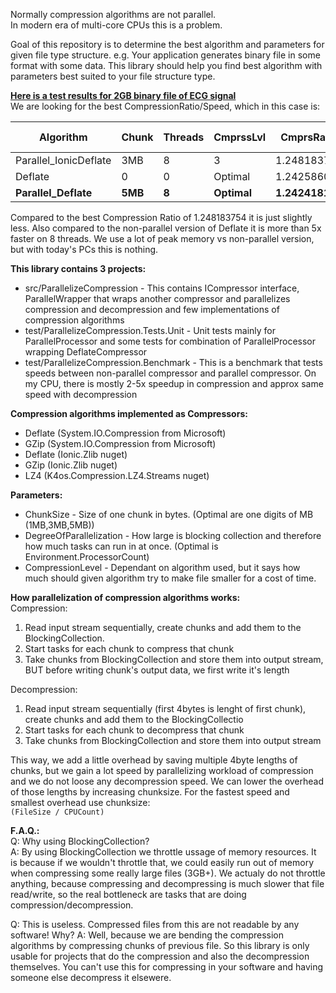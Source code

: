 Normally compression algorithms are not parallel.<br>
In modern era of multi-core CPUs this is a problem.

Goal of this repository is to determine the best algorithm and parameters for given file type structure. e.g. Your application generates binary file in some format with some data. This library should help you find best algorithm with parameters best suited to your file structure type.

**[Here is a test results for 2GB binary file of ECG signal](TEST_RESULT_2GB_BINARY_FILE.md)**<br>
We are looking for the best CompressionRatio/Speed, which in this case is:

| Algorithm             | Chunk | Threads | CmprssLvl | CmprsRatio  | Speed [s] | MemoryMAX | MemoryAVG | 
|-----------------------|-------|---------|-----------|-------------|-----------|-----------|-----------|
| Parallel_IonicDeflate | 3MB   | 8       | 3         | 1.248183754 | 39.91     | 316.45 MB | 128.16 MB |
| Deflate               | 0     | 0       | Optimal   | 1.242586088 | 57.37     | 2.93 MB   | 2.87 MB   | 
| **Parallel_Deflate**      | **5MB**   | **8**       | **Optimal**   | **1.242418134** | **11.24**     | **507.45 MB** | **212.34 MB** |
      
Compared to the best Compression Ratio of 1.248183754 it is just slightly less.
Also compared to the non-parallel version of Deflate it is more than 5x faster on 8 threads. We use a lot of peak memory vs non-parallel version, but with today's PCs this is nothing.

**This library contains 3 projects:**
- src/ParallelizeCompression - This contains ICompressor interface, ParallelWrapper that wraps another compressor and parallelizes compression and decompression and few implementations of compression algorithms
- test/ParallelizeCompression.Tests.Unit - Unit tests mainly for ParallelProcessor and some tests for combination of ParallelProcessor wrapping DeflateCompressor
- test/ParallelizeCompression.Benchmark - This is a benchmark that tests speeds between non-parallel compressor and parallel compressor. On my CPU, there is mostly 2-5x speedup in compression and approx same speed with decompression

**Compression algorithms implemented as Compressors:**
- Deflate (System.IO.Compression from Microsoft)
- GZip (System.IO.Compression from Microsoft)
- Deflate (Ionic.Zlib nuget)
- GZip (Ionic.Zlib nuget)
- LZ4 (K4os.Compression.LZ4.Streams nuget)

**Parameters:**
- ChunkSize - Size of one chunk in bytes. (Optimal are one digits of MB (1MB,3MB,5MB))
- DegreeOfParallelization - How large is blocking collection and therefore how much tasks can run in at once. (Optimal is Environment.ProcessorCount)
- CompressionLevel - Dependant on algorithm used, but it says how much should given algorithm try to make file smaller for a cost of time.

**How parallelization of compression algorithms works:**<br>
Compression:
1. Read input stream sequentially, create chunks and add them to the BlockingCollection.
2. Start tasks for each chunk to compress that chunk
3. Take chunks from BlockingCollection and store them into output stream, BUT before writing chunk's output data, we first write it's length

Decompression:
1. Read input stream sequentially (first 4bytes is lenght of first chunk), create chunks and add them to the BlockingCollectio
2. Start tasks for each chunk to decompress that chunk
3. Take chunks from BlockingCollection and store them into output stream

This way, we add a little overhead by saving multiple 4byte lengths of chunks, but we gain a lot speed by parallelizing workload of compression and we do not loose any decompression speed. We can lower the overhead of those lengths by increasing chunksize.
For the fastest speed and smallest overhead use chunksize:<br>
```(FileSize / CPUCount)```

**F.A.Q.:**<br>
Q: Why using BlockingCollection?<br>
A: By using BlockingCollection we throttle ussage of memory resources. It is because if we wouldn't throttle that, we could easily run out of memory when compressing some really large files (3GB+). We actualy do not throttle anything, because compressing and decompressing is much slower that file read/write, so the real bottleneck are tasks that are doing compression/decompression.

Q: This is useless. Compressed files from this are not readable by any software! Why?
A: Well, because we are bending the compression algorithms by compressing chunks of previous file. So this library is only usable for projects that do the compression and also the decompression themselves. You can't use this for compressing in your software and having someone else decompress it elsewere.
